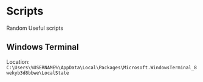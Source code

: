 # Scripts

Random Useful scripts

## Windows Terminal

Location: `C:\Users\%USERNAME%\AppData\Local\Packages\Microsoft.WindowsTerminal_8wekyb3d8bbwe\LocalState`
